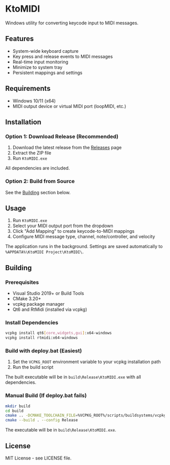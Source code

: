 # KtoMIDI

Windows utility for converting keycode input to MIDI messages.

## Features

- System-wide keyboard capture
- Key press and release events to MIDI messages
- Real-time input monitoring
- Minimize to system tray
- Persistent mappings and settings

## Requirements

- Windows 10/11 (x64)
- MIDI output device or virtual MIDI port (loopMIDI, etc.)

## Installation

### Option 1: Download Release (Recommended)

1. Download the latest release from the [Releases](https://github.com/Indy2l/KtoMIDI/releases) page
2. Extract the ZIP file
3. Run `KtoMIDI.exe`

All dependencies are included.

### Option 2: Build from Source

See the [Building](#building) section below.

## Usage

1. Run `KtoMIDI.exe`
2. Select your MIDI output port from the dropdown
3. Click "Add Mapping" to create keycode-to-MIDI mappings
4. Configure MIDI message type, channel, note/controller, and velocity

The application runs in the background. Settings are saved automatically to `%APPDATA%\KtoMIDI Project\KtoMIDI\`.

## Building

### Prerequisites

- Visual Studio 2019+ or Build Tools
- CMake 3.20+
- vcpkg package manager
- Qt6 and RtMidi (installed via vcpkg)

### Install Dependencies

```bash
vcpkg install qt6[core,widgets,gui]:x64-windows
vcpkg install rtmidi:x64-windows
```

### Build with deploy.bat (Easiest)

1. Set the `VCPKG_ROOT` environment variable to your vcpkg installation path
2. Run the build script

The built executable will be in `build\Release\KtoMIDI.exe` with all dependencies.

### Manual Build (If deploy.bat fails)

```bash
mkdir build
cd build
cmake .. -DCMAKE_TOOLCHAIN_FILE=%VCPKG_ROOT%/scripts/buildsystems/vcpkg.cmake
cmake --build . --config Release
```

The executable will be in `build\Release\KtoMIDI.exe`.

## License

MIT License - see LICENSE file.